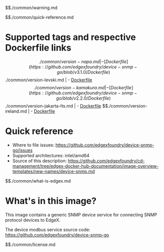 $$./common/warning.md

$$./common/quick-reference.md

# Supported tags and respective Dockerfile links

$$./common/version-napa.md |
        - [Dockerfile](https://github.com/edgexfoundry/device-snmp-go/blob/v3.1.0/Dockerfile)
$$./common/version-levski.md |
        - [Dockerfile](https://github.com/edgexfoundry/device-snmp-go/blob/v2.3.0/Dockerfile)
$$./common/version-kamakura.md |
        - [Dockerfile](https://github.com/edgexfoundry/device-snmp-go/blob/v2.2.0/Dockerfile)
$$./common/version-jakarta-lts.md |
        - [Dockerfile](https://github.com/edgexfoundry/device-snmp-go/blob/v2.1.0/Dockerfile)
$$./common/version-ireland.md |
        - [Dockerfile](https://github.com/edgexfoundry/device-snmp-go/blob/v2.0.0/Dockerfile)

# Quick reference

- Where to file issues: https://github.com/edgexfoundry/device-snmp-go/issues
- Supported architectures: intel/amd64
- Source of this description: https://github.com/edgexfoundry/cd-management/tree/edgex-docker-hub-documentation/image-overview-templates/new-names/device-snmp.md

$$./common/what-is-edgex.md

# What's in this image?

This image contains a generic SNMP device service for connecting SNMP protocol devices to EdgeX.

The device modbus service source code: <https://github.com/edgexfoundry/device-snmp-go>

$$./common/license.md
